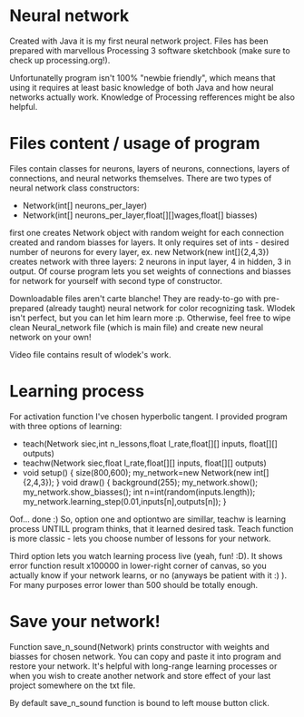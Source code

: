 # Neural network

Created with Java it is my first neural network project. Files has been prepared with marvellous Processing 3 software sketchbook (make sure to check up processing.org!).

Unfortunatelly program isn't 100% "newbie friendly", which means that using it requires at least basic knowledge of both Java and how neural networks actually work. Knowledge of Processing refferences might be also helpful.

# Files content / usage of program

Files contain classes for neurons, layers of neurons, connections, layers of connections, and neural networks themselves. There are two types of neural network class constructors:

- Network(int[] neurons_per_layer)
- Network(int[] neurons_per_layer,float[][]wages,float[] biasses)

first one creates Network object with random weight for each connection created and random biasses for layers. It only requires set of ints - desired number of neurons for every layer, ex. new Network(new int[]{2,4,3}) creates network with three layers: 2 neurons in input layer, 4 in hidden, 3 in output. Of course program lets you set weights of connections and biasses for network for yourself with second type of constructor.

Downloadable files aren't carte blanche! They are ready-to-go with pre-prepared (already taught) neural network for color recognizing task. Wlodek isn't perfect, but you can let him learn more :p. Otherwise, feel free to wipe clean Neural_network file (which is main file) and create new neural network on your own!

Video file contains result of wlodek's work.

# Learning process

For activation function I've chosen hyperbolic tangent. I provided program with three options of learning:

- teach(Network siec,int n_lessons,float l_rate,float[][] inputs, float[][] outputs)
- teachw(Network siec,float l_rate,float[][] inputs, float[][] outputs)
- void setup()
{
  size(800,600);
  my_network=new Network(new int[]{2,4,3});
}
void draw()
{
  background(255);
  my_network.show();
  my_network.show_biasses();
  int n=int(random(inputs.length));
  my_network.learning_step(0.01,inputs[n],outputs[n]);
}

Oof... done :) So, option one and optiontwo are simillar, teachw is learning process UNTILL program thinks, that it learned desired task. Teach function is more classic - lets you choose number of lessons for your network.

Third option lets you watch learning process live (yeah, fun! :D). It shows error function result x100000 in lower-right corner of canvas, so you actually know if your network learns, or no (anyways be patient with it :) ). For many purposes error lower than 500 should be totally enough.

# Save your network!

Function save_n_sound(Network) prints constructor with weights and biasses for chosen network. You can copy and paste it into program and restore your network. It's helpful with long-range learning processes or when you wish to create another network and store effect of your last project somewhere on the txt file.

By default save_n_sound function is bound to left mouse button click.
